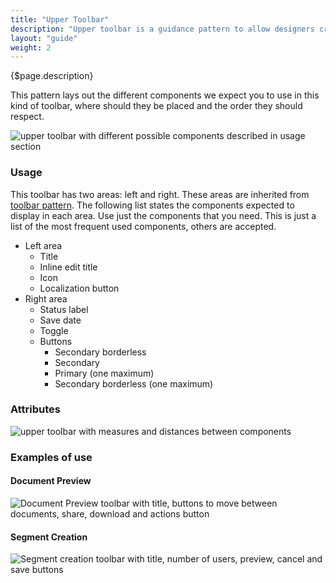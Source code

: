 ```yaml
---
title: "Upper Toolbar"
description: "Upper toolbar is a guidance pattern to allow designers create their own toolbars for edition with preview pages."
layout: "guide"
weight: 2
---
```




<div class="page-description">{$page.description}</div>

This pattern lays out the different components we expect you to use in this kind of toolbar, where should they be placed and the order they should respect.

![upper toolbar with different possible components described in usage section](../../../images/ToolbarUpper.jpg)


### Usage

This toolbar has two areas: left and right. These areas are inherited from [toolbar pattern](./toolbar.html). The following list states the components expected to display in each area. Use just the components that you need. This is just a list of the most frequent used components, others are accepted.

* Left area
    * Title
    * Inline edit title
    * Icon
    * Localization button
* Right area
    * Status label
    * Save date
    * Toggle
    * Buttons
        * Secondary borderless
        * Secondary 
        * Primary (one maximum)
        * Secondary borderless (one maximum)

### Attributes

![upper toolbar with measures and distances between components](../../../images/ToolbarUpperMeasures.jpg)

### Examples of use

#### Document Preview

![Document Preview toolbar with title, buttons to move between documents, share, download and actions button](../../../images/ToolbarUpperDocPreview.jpg)

#### Segment Creation

![Segment creation toolbar with title, number of users, preview, cancel and save buttons ](../../../images/ToolbarUpperSegmentCreation.jpg)